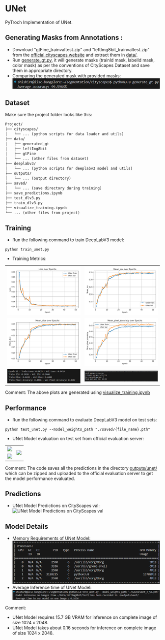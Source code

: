 # UNet
PyTroch Implementation of UNet.


## Generating Masks from Annotations :
- Download "gtFine_trainvaltest.zip" and "leftImg8bit_trainvaltest.zip" from the [official cityscapes website](https://www.cityscapes-dataset.com/downloads/) and extract them in [data/](./data/).
- Run [generate_gt.py](./cityscapes/generate_gt.py), it will generate masks (trainId mask, labelId mask, color mask) as per the conventions of CityScapes Dataset and save them in appropriate directory.
- Comparing the generated mask with provided masks:
![Comparing the generated mask with provided masks](./outputs/gen%20city%20acc.png)


## Dataset
Make sure the project folder looks like this:
```
Project/
├── cityscapes/
│   └── ... (python scripts for data loader and utils)
├── data/
│   ├── generated_gt
│   ├── leftImg8bit
│   ├── gtFine
│   └── ... (other files from dataset)
├── deeplabv3/
│   └── ... (python scripts for deeplabv3 model and utils)
├── outputs/
│   └── ... (output directory)
├── saved/
│   └── ... (save directory during training)
├── save_predictions.ipynb
├── test_dlv3.py
├── train_dlv3.py
├── visualize_training.ipynb
└── ... (other files from project)
```


## Training
- Run the following command to train DeepLabV3 model:
```
python train_unet.py
```

- Training Metrics:
<table style="width: 100%;">
  <tr>
    <td><img src="./outputs/unet_loss.png" style="width: 100%;"/></td>
    <td><img src="./outputs/unet_miou.png" style="width: 100%;"/></td>
  </tr>
  <tr>
    <td><img src="./outputs/unet_mdice.png" style="width: 100%;"/></td>
    <td><img src="./outputs/unet_mpacc.png" style="width: 100%;"/></td>
  </tr>
  <tr>
    <td><img src="./outputs/train.png" style="width: 100%;"/></td>
    <td><img src="./outputs/sum.png" style="width: 100%;"/></td>
  </tr>
</table>

Comment: The above plots are generated using [visualize_training.ipynb](visualize_training.ipynb)


## Performance
- Run the following command to evaluate DeepLabV3 model on test sets:
```
python test_unet.py --model_weights_path "./saved/{file_name}.pth"
```
- UNet Model evaluation on test set from official evaluation server:

<table style="width: 100%;">
  <tr>
    <td><img src="./outputs/avg.png" style="width: 100%;"/></td>
    <td rowspan="2"><img src="./outputs/class.png" style="width: 100%;"/></td>
  </tr>
  <tr>
    <td><img src="./outputs/cat.png" style="width: 100%;"/></td>
  </tr>
</table>

Comment: The code saves all the predictions in the directory [outputs/unet/](./outputs/) which can be zipped and uploaded to the official evaluation server to get the model performance evaluated.


## Predictions 
- UNet Model Predictions on CityScapes val: 
![UNet Model Predictions on CityScapes val](./outputs/unet.gif)


## Model Details
- Memory Requirements of UNet Model:
![Memory Requirements of Model](./outputs/mem.png)
- Average Inference time of UNet Model:
![Average Inference time of UNet Model](./outputs/inf.png)

Comment:
- UNet Model requires 15.7 GB VRAM for inference on complete image of size 1024 x 2048.
- UNet Model takes about 0.16 seconds for inference on complete image of size 1024 x 2048.